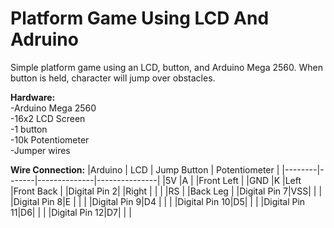 # Platform Game Using LCD And Adruino

Simple platform game using an LCD, button, and Arduino Mega 2560. When button is held, character will jump over obstacles.      


**Hardware:**    
-Arduino Mega 2560    
-16x2 LCD Screen    
-1 button    
-10k Potentiometer    
-Jumper wires     
   

**Wire Connection:**
|Arduino |  LCD  | Jump Button  | Potentiometer |
|--------|-------|--------------|---------------|
|5V      |A      |              |Front Left     |
|GND     |K      |Left          |Front Back     |
|Digital Pin 2|  |Right         |               |
|        |RS     |              |Back Leg       |
|Digital Pin 7|VSS|             |               |
|Digital Pin 8|E |              |               |
|Digital Pin 9|D4 |             |               |
|Digital Pin 10|D5|             |               | 
|Digital Pin 11|D6|             |               |
|Digital Pin 12|D7|             |               |






